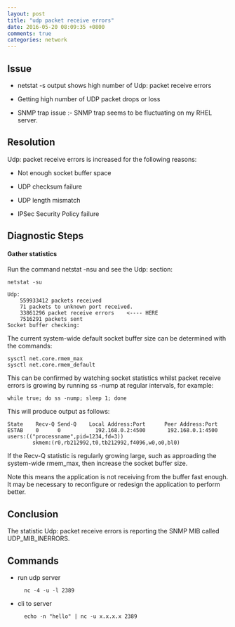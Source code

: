 ```yaml
---
layout: post
title: "udp packet receive errors"
date: 2016-05-20 08:09:35 +0800
comments: true
categories: network
---
```

## Issue

* netstat -s output shows high number of Udp: packet receive errors

* Getting high number of UDP packet drops or loss

* SNMP trap issue :- SNMP trap seems to be fluctuating on my RHEL server.

## Resolution

Udp: packet receive errors is increased for the following reasons:

* Not enough socket buffer space

* UDP checksum failure

* UDP length mismatch

* IPSec Security Policy failure

## Diagnostic Steps

#### Gather statistics

Run the command netstat -nsu and see the Udp: section:

    netstat -su

    Udp:
        559933412 packets received
        71 packets to unknown port received.
        33861296 packet receive errors    <---- HERE
        7516291 packets sent
    Socket buffer checking:

The current system-wide default socket buffer size can be determined with the commands:

    sysctl net.core.rmem_max
    sysctl net.core.rmem_default

This can be confirmed by watching socket statistics whilst packet receive errors is growing by running ss -nump at regular intervals, for example:

    while true; do ss -nump; sleep 1; done

This will produce output as follows:

    State    Recv-Q Send-Q    Local Address:Port      Peer Address:Port
    ESTAB    0      0           192.168.0.2:4500       192.168.0.1:4500
    users:(("processname",pid=1234,fd=3))
            skmem:(r0,rb212992,t0,tb212992,f4096,w0,o0,bl0)

If the Recv-Q statistic is regularly growing large, such as approading the system-wide rmem_max, then increase the socket buffer size.

Note this means the application is not receiving from the buffer fast enough. It may be necessary to reconfigure or redesign the application to perform better.

## Conclusion

The statistic Udp: packet receive errors is reporting the SNMP MIB called UDP_MIB_INERRORS.

## Commands

* run udp server

        nc -4 -u -l 2389

* cli to server

        echo -n "hello" | nc -u x.x.x.x 2389
